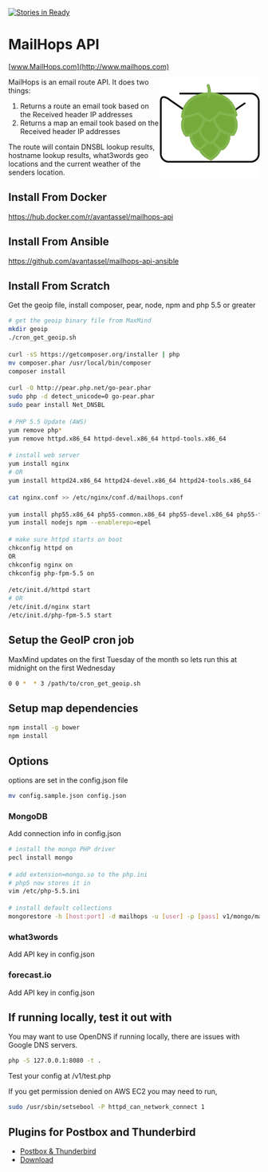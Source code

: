 [![Stories in Ready](https://badge.waffle.io/avantassel/mailhops-api.png?label=ready&title=Ready)](https://waffle.io/avantassel/mailhops-api)
# MailHops API
[www.MailHops.com](http://www.mailhops.com)

<img src="images/mailhops395.png" width="200" alt="MailHops logo" title="MailHops" align="right" />

MailHops is an email route API. It does two things:

1. Returns a route an email took based on the Received header IP addresses
2. Returns a map an email took based on the Received header IP addresses

The route will contain DNSBL lookup results, hostname lookup results, what3words geo locations and the current weather of the senders location.

## Install From Docker

https://hub.docker.com/r/avantassel/mailhops-api

## Install From Ansible

https://github.com/avantassel/mailhops-api-ansible

## Install From Scratch

Get the geoip file, install composer, pear, node, npm and php 5.5 or greater

```sh
# get the geoip binary file from MaxMind
mkdir geoip
./cron_get_geoip.sh

curl -sS https://getcomposer.org/installer | php
mv composer.phar /usr/local/bin/composer
composer install

curl -O http://pear.php.net/go-pear.phar
sudo php -d detect_unicode=0 go-pear.phar
sudo pear install Net_DNSBL

# PHP 5.5 Update (AWS)
yum remove php*
yum remove httpd.x86_64 httpd-devel.x86_64 httpd-tools.x86_64

# install web server
yum install nginx
# OR
yum install httpd24.x86_64 httpd24-devel.x86_64 httpd24-tools.x86_64

cat nginx.conf >> /etc/nginx/conf.d/mailhops.conf

yum install php55.x86_64 php55-common.x86_64 php55-devel.x86_64 php55-fpm
yum install nodejs npm --enablerepo=epel

# make sure httpd starts on boot
chkconfig httpd on
OR
chkconfig nginx on
chkconfig php-fpm-5.5 on

/etc/init.d/httpd start
# OR
/etc/init.d/nginx start
/etc/init.d/php-fpm-5.5 start

```

## Setup the GeoIP cron job

MaxMind updates on the first Tuesday of the month so lets run this at midnight on the first Wednesday

```sh
0 0 *  * 3 /path/to/cron_get_geoip.sh
```

## Setup map dependencies
```sh
npm install -g bower
npm install
```

## Options
options are set in the config.json file

```sh
mv config.sample.json config.json
```

### MongoDB
Add connection info in config.json

```sh
# install the mongo PHP driver
pecl install mongo

# add extension=mongo.so to the php.ini
# php5 now stores it in
vim /etc/php-5.5.ini

# install default collections
mongorestore -h [host:port] -d mailhops -u [user] -p [pass] v1/mongo/mailhops/
```

### what3words
Add API key in config.json

### forecast.io
Add API key in config.json

## If running locally, test it out with
You may want to use OpenDNS if running locally, there are issues with Google DNS servers.

```sh
php -S 127.0.0.1:8080 -t .
```

Test your config at /v1/test.php

If you get permission denied on AWS EC2 you may need to run,

```sh
sudo /usr/sbin/setsebool -P httpd_can_network_connect 1
```

## Plugins for Postbox and Thunderbird
- [Postbox & Thunderbird](https://github.com/avantassel/mailhops-plugin)
- [Download](https://addons.mozilla.org/en-US/thunderbird/addon/mailhops/)
